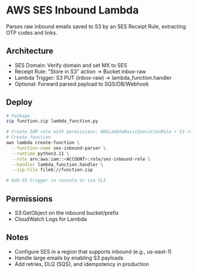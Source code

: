 # AWS SES Inbound Lambda

Parses raw inbound emails saved to S3 by an SES Receipt Rule, extracting OTP codes and links.

## Architecture
- SES Domain: Verify domain and set MX to SES
- Receipt Rule: "Store in S3" action → Bucket inbox-raw
- Lambda Trigger: S3 PUT (inbox-raw) → lambda_function.handler
- Optional: Forward parsed payload to SQS/DB/Webhook

## Deploy
```bash
# Package
zip function.zip lambda_function.py

# Create IAM role with permissions: AWSLambdaBasicExecutionRole + S3 read on bucket
# Create function
aws lambda create-function \
  --function-name ses-inbound-parser \
  --runtime python3.11 \
  --role arn:aws:iam::<ACCOUNT>:role/ses-inbound-role \
  --handler lambda_function.handler \
  --zip-file fileb://function.zip

# Add S3 trigger in console or via CLI
```

## Permissions
- S3:GetObject on the inbound bucket/prefix
- CloudWatch Logs for Lambda

## Notes
- Configure SES in a region that supports inbound (e.g., us-east-1)
- Handle large emails by enabling S3 payloads
- Add retries, DLQ (SQS), and idempotency in production